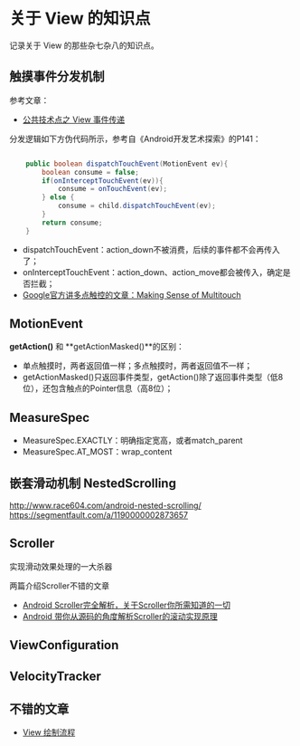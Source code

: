 # 关于 View 的知识点

记录关于 View 的那些杂七杂八的知识点。

## 触摸事件分发机制

参考文章：

- [公共技术点之 View 事件传递](http://a.codekk.com/detail/Android/Trinea/%E5%85%AC%E5%85%B1%E6%8A%80%E6%9C%AF%E7%82%B9%E4%B9%8B%20View%20%E4%BA%8B%E4%BB%B6%E4%BC%A0%E9%80%92)

分发逻辑如下方伪代码所示，参考自《Android开发艺术探索》的P141：

```java

	public boolean dispatchTouchEvent(MotionEvent ev){
		boolean consume = false;
		if(onInterceptTouchEvent(ev)){
			consume = onTouchEvent(ev);
		} else {
			consume = child.dispatchTouchEvent(ev);
		}
		return consume;
	}

```

- dispatchTouchEvent：action_down不被消费，后续的事件都不会再传入了；
- onInterceptTouchEvent：action_down、action_move都会被传入，确定是否拦截；
- [Google官方讲多点触控的文章：Making Sense of Multitouch](http://android-developers.blogspot.com/2010/06/making-sense-of-multitouch.html)


## MotionEvent

**getAction()** 和 **getActionMasked()**的区别：

- 单点触摸时，两者返回值一样；多点触摸时，两者返回值不一样；
- getActionMasked()只返回事件类型，getAction()除了返回事件类型（低8位），还包含触点的Pointer信息（高8位）；

## MeasureSpec

- MeasureSpec.EXACTLY：明确指定宽高，或者match_parent
- MeasureSpec.AT_MOST：wrap_content

## 嵌套滑动机制 NestedScrolling

http://www.race604.com/android-nested-scrolling/
https://segmentfault.com/a/1190000002873657

## Scroller

实现滑动效果处理的一大杀器

两篇介绍Scroller不错的文章

- [Android Scroller完全解析，关于Scroller你所需知道的一切](http://blog.csdn.net/guolin_blog/article/details/48719871)
- [Android 带你从源码的角度解析Scroller的滚动实现原理](http://blog.csdn.net/xiaanming/article/details/17483273)

## ViewConfiguration


## VelocityTracker

## 不错的文章

- [View 绘制流程](http://a.codekk.com/detail/Android/lightSky/%E5%85%AC%E5%85%B1%E6%8A%80%E6%9C%AF%E7%82%B9%E4%B9%8B%20View%20%E7%BB%98%E5%88%B6%E6%B5%81%E7%A8%8B)